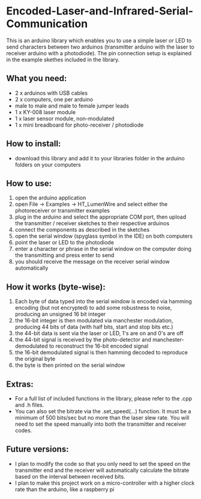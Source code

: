 # Encoded-Laser-and-Infrared-Serial-Communication

This is an arduino library which enables you to use a simple laser or LED to send characters between two arduinos (transmitter arduino with the laser to receiver arduino with a photodiode). The pin connection setup is explained in the example skethes included in the library.

## What you need:
- 2 x arduinos with USB cables
- 2 x computers, one per arduino
- male to male and male to female jumper leads
- 1 x KY-008 laser module
- 1 x laser sensor module, non-modulated
- 1 x mini breadboard for photo-receiver / photodiode

## How to install:
- download this library and add it to your libraries folder in the arduino folders on your computers

## How to use:
1. open the arduino application
2. open File -> Examples -> HT_LumenWire and select either the photoreceiver or transmitter examples
3. plug in the arduino and select the appropriate COM port, then upload the transmitter / receiver sketches to their respective arduinos
4. connect the components as described in the sketches
5. open the serial window (spyglass symbol in the IDE) on both computers
6. point the laser or LED to the photodiode
7. enter a character or phrase in the serial window on the computer doing the transmitting and press enter to send
8. you should receive the message on the receiver serial window automatically

## How it works (byte-wise):
1. Each byte of data typed into the serial window is encoded via hamming encoding (but not encrypted) to add some robustness to noise, producing an unsigned 16 bit integer
2. the 16-bit integer is then modulated via manchester modulation, producing 44 bits of data (with half bits, start and stop bits etc.)
3. the 44-bit data is sent via the laser or LED, 1's are on and 0's are off
4. the 44-bit signal is received by the photo-detector and manchester-demodulated to reconstruct the 16-bit encoded signal
5. the 16-bit demodulated signal is then hamming decoded to reproduce the original byte
6. the byte is then printed on the serial window

## Extras:
- For a full list of included functions in the library, please refer to the .cpp and .h files.
- You can also set the bitrate via the .set_speed(...) function. It must be a minimum of 500 bits/sec but no more than the laser slew rate. You will need to set the speed manually into both the transmitter and receiver codes.

## Future versions:
- I plan to modify the code so that you only need to set the speed on the transmitter end and the receiver will automatically calculate the bitrate based on the interval between received bits.
- I plan to make this project work on a micro-controller with a higher clock rate than the arduino, like a raspberry pi

